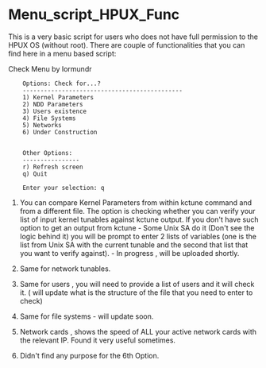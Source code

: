 # Menu_script_HPUX_Func
This is a very basic script for users who does not have full permission to the HPUX OS (without root).
There are couple of functionalities that you can find here in a menu based script:

 Check Menu by Iormundr


        Options: Check for...?
        ---------------------------------------------
        1) Kernel Parameters
        2) NDD Parameters
        3) Users existence
        4) File Systems
        5) Networks
        6) Under Construction


        Other Options:
        ----------------
        r) Refresh screen
        q) Quit

        Enter your selection: q

1. You can compare Kernel Parameters from within kctune command and from a different file.
The option is checking whether you can verify your list of input kernel tunables against kctune output.
If you don't have such option to get an output from kctune - Some Unix SA do it (Don't see the logic behind it) you will be
prompt to enter 2 lists of variables (one is the list from Unix SA with the current tunable and the second that list
that you want to verify against). - In progress , will be uploaded shortly.

2. Same for network tunables.

3. Same for users , you will need to provide a list of users and it will check it. ( will update what is the structure of the
file that you need to enter to check)

4. Same for file systems - will update soon.

5. Network cards , shows the speed of ALL your active network cards with the relevant IP. Found it very useful sometimes.

6. Didn't find any purpose for the 6th Option.

